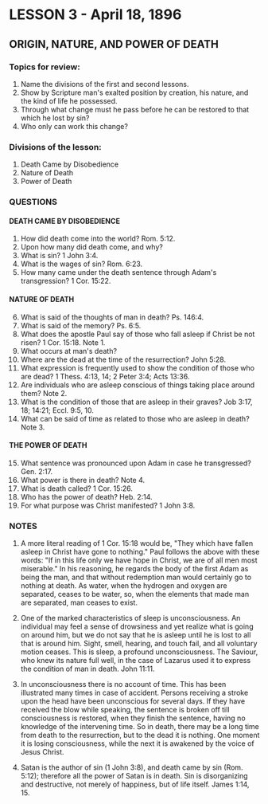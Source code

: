 # LESSON 3 - April 18, 1896
## ORIGIN, NATURE, AND POWER OF DEATH

### Topics for review:
1. Name the divisions of the first and second lessons.
2. Show by Scripture man's exalted position by creation, his nature, and the kind of life he possessed.
3. Through what change must he pass before he can be restored to that which he lost by sin?
4. Who only can work this change?

### Divisions of the lesson:
1. Death Came by Disobedience
2. Nature of Death
3. Power of Death

### QUESTIONS

#### DEATH CAME BY DISOBEDIENCE
1. How did death come into the world? Rom. 5:12.
2. Upon how many did death come, and why?
3. What is sin? 1 John 3:4.
4. What is the wages of sin? Rom. 6:23.
5. How many came under the death sentence through Adam's transgression? 1 Cor. 15:22.

#### NATURE OF DEATH
6. What is said of the thoughts of man in death? Ps. 146:4.
7. What is said of the memory? Ps. 6:5.
8. What does the apostle Paul say of those who fall asleep if Christ be not risen? 1 Cor. 15:18. Note 1.
9. What occurs at man's death?
10. Where are the dead at the time of the resurrection? John 5:28.
11. What expression is frequently used to show the condition of those who are dead? 1 Thess. 4:13, 14; 2 Peter 3:4; Acts 13:36.
12. Are individuals who are asleep conscious of things taking place around them? Note 2.
13. What is the condition of those that are asleep in their graves? Job 3:17, 18; 14:21; Eccl. 9:5, 10.
14. What can be said of time as related to those who are asleep in death? Note 3.

#### THE POWER OF DEATH
15. What sentence was pronounced upon Adam in case he transgressed? Gen. 2:17.
16. What power is there in death? Note 4.
17. What is death called? 1 Cor. 15:26.
18. Who has the power of death? Heb. 2:14.
19. For what purpose was Christ manifested? 1 John 3:8.

### NOTES

1. A more literal reading of 1 Cor. 15:18 would be, "They which have fallen asleep in Christ have gone to nothing." Paul follows the above with these words: "If in this life only we have hope in Christ, we are of all men most miserable." In his reasoning, he regards the body of the first Adam as being the man, and that without redemption man would certainly go to nothing at death. As water, when the hydrogen and oxygen are separated, ceases to be water, so, when the elements that made man are separated, man ceases to exist.

2. One of the marked characteristics of sleep is unconsciousness. An individual may feel a sense of drowsiness and yet realize what is going on around him, but we do not say that he is asleep until he is lost to all that is around him. Sight, smell, hearing, and touch fail, and all voluntary motion ceases. This is sleep, a profound unconsciousness. The Saviour, who knew its nature full well, in the case of Lazarus used it to express the condition of man in death. John 11:11.

3. In unconsciousness there is no account of time. This has been illustrated many times in case of accident. Persons receiving a stroke upon the head have been unconscious for several days. If they have received the blow while speaking, the sentence is broken off till consciousness is restored, when they finish the sentence, having no knowledge of the intervening time. So in death, there may be a long time from death to the resurrection, but to the dead it is nothing. One moment it is losing consciousness, while the next it is awakened by the voice of Jesus Christ.

4. Satan is the author of sin (1 John 3:8), and death came by sin (Rom. 5:12); therefore all the power of Satan is in death. Sin is disorganizing and destructive, not merely of happiness, but of life itself. James 1:14, 15.